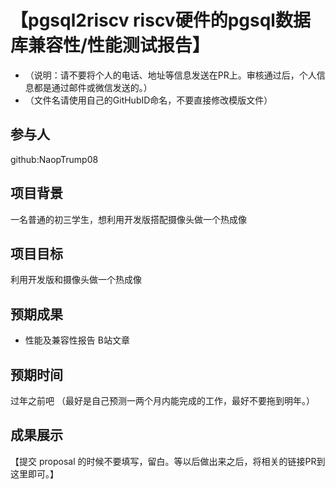 # 【pgsql2riscv riscv硬件的pgsql数据库兼容性/性能测试报告】

* （说明：请不要将个人的电话、地址等信息发送在PR上。审核通过后，个人信息都是通过邮件或微信发送的。）
* （文件名请使用自己的GitHubID命名，不要直接修改模版文件）

## 参与人

github:NaopTrump08

## 项目背景
一名普通的初三学生，想利用开发版搭配摄像头做一个热成像

## 项目目标
利用开发版和摄像头做一个热成像


## 预期成果

* 性能及兼容性报告
B站文章

## 预期时间
过年之前吧
（最好是自己预测一两个月内能完成的工作，最好不要拖到明年。）

## 成果展示

【提交 proposal 的时候不要填写，留白。等以后做出来之后，将相关的链接PR到这里即可。】
